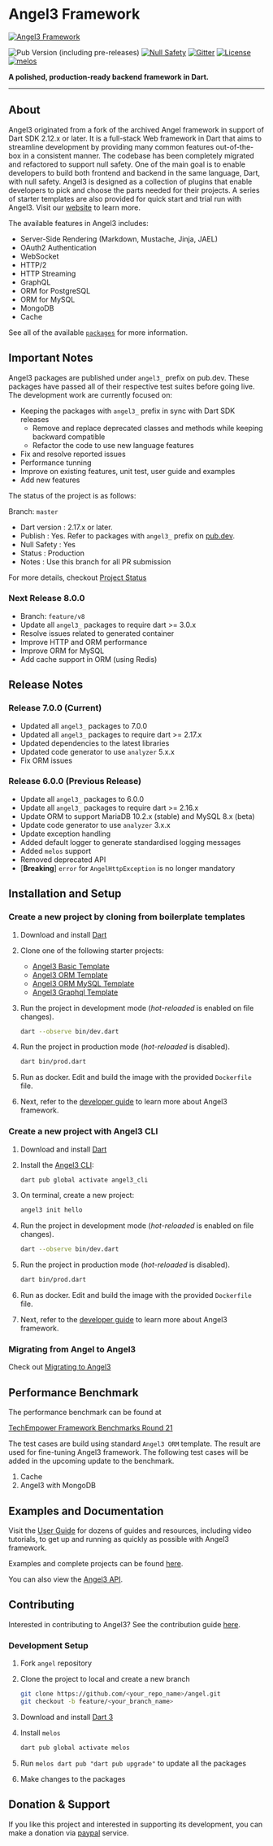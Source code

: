 # Angel3 Framework

[![Angel3 Framework](./logo3.png)](https://github.com/dukefirehawk/angel)

![Pub Version (including pre-releases)](https://img.shields.io/pub/v/angel3_framework?include_prereleases)
[![Null Safety](https://img.shields.io/badge/null-safety-brightgreen)](https://dart.dev/null-safety)
[![Gitter](https://img.shields.io/gitter/room/nwjs/nw.js.svg)](https://gitter.im/angel_dart/discussion)
[![License](https://img.shields.io/github/license/dukefirehawk/angel)](https://github.com/dukefirehawk/angel/LICENSE)
[![melos](https://img.shields.io/badge/maintained%20with-melos-f700ff.svg?style=flat-square)](https://github.com/invertase/melos)

**A polished, production-ready backend framework in Dart.**

-----

## About

Angel3 originated from a fork of the archived Angel framework in support of Dart SDK 2.12.x or later. It is a full-stack Web framework in Dart that aims to streamline development by providing many common features out-of-the-box in a consistent manner. The codebase has been completely migrated and refactored to support null safety. One of the main goal is to enable developers to build both frontend and backend in the same language, Dart, with null safety. Angel3 is designed as a collection of plugins that enable developers to pick and choose the parts needed for their projects. A series of starter templates are also provided for quick start and trial run with Angel3. Visit our [website](<https://angel3-framework.web.app/>) to learn more.

The available features in Angel3 includes:

* Server-Side Rendering (Markdown, Mustache, Jinja, JAEL)
* OAuth2 Authentication
* WebSocket
* HTTP/2
* HTTP Streaming
* GraphQL
* ORM for PostgreSQL
* ORM for MySQL
* MongoDB
* Cache

See all of the available [`packages`](https://angel3-docs.dukefirehawk.com/packages) for more information.

## Important Notes

Angel3 packages are published under `angel3_` prefix on pub.dev. These packages have passed all of their respective test suites before going live. The development work are currently focused on:

* Keeping the packages with `angel3_` prefix in sync with Dart SDK releases
  * Remove and replace deprecated classes and methods while keeping backward compatible
  * Refactor the code to use new language features
* Fix and resolve reported issues
* Performance tunning
* Improve on existing features, unit test, user guide and examples
* Add new features

The status of the project is as follows:

Branch: `master`

* Dart version : 2.17.x or later.
* Publish      : Yes. Refer to packages with `angel3_` prefix on [pub.dev](https://pub.dev/publishers/dukefirehawk.com/packages).
* Null Safety  : Yes
* Status       : Production
* Notes        : Use this branch for all PR submission

For more details, checkout [Project Status](https://github.com/dukefirehawk/angel/wiki/Project-Status)

### Next Release 8.0.0

* Branch: `feature/v8`
* Update all `angel3_` packages to require dart >= 3.0.x
* Resolve issues related to generated container
* Improve HTTP and ORM performance
* Improve ORM for MySQL
* Add cache support in ORM (using Redis)

## Release Notes

### Release 7.0.0 (Current)

* Updated all `angel3_` packages to 7.0.0
* Updated all `angel3_` packages to require dart >= 2.17.x
* Updated dependencies to the latest libraries
* Updated code generator to use `analyzer` 5.x.x
* Fix ORM issues

### Release 6.0.0 (Previous Release)

* Update all `angel3_` packages to 6.0.0
* Update all `angel3_` packages to require dart >= 2.16.x
* Update ORM to support MariaDB 10.2.x (stable) and MySQL 8.x (beta)
* Update code generator to use `analyzer` 3.x.x
* Update exception handling
* Added default logger to generate standardised logging messages
* Added `melos` support
* Removed deprecated API
* [**Breaking**] `error` for `AngelHttpException` is no longer mandatory

## Installation and Setup

### Create a new project by cloning from boilerplate templates

1. Download and install [Dart](https://dart.dev/get-dart)

2. Clone one of the following starter projects:
   * [Angel3 Basic Template](https://github.com/dukefirehawk/boilerplates/tree/v7/angel3-basic)
   * [Angel3 ORM Template](https://github.com/dukefirehawk/boilerplates/tree/v7/angel3-orm)
   * [Angel3 ORM MySQL Template](https://github.com/dukefirehawk/boilerplates/tree/v7/angel3-orm-mysql)
   * [Angel3 Graphql Template](https://github.com/dukefirehawk/boilerplates/tree/v7/angel3-graphql)

3. Run the project in development mode (*hot-reloaded* is enabled on file changes).

   ```bash
   dart --observe bin/dev.dart
   ```

4. Run the project in production mode (*hot-reloaded* is disabled).

   ```bash
   dart bin/prod.dart
   ```

5. Run as docker. Edit and build the image with the provided `Dockerfile` file.

6. Next, refer to the [developer guide](https://angel3-docs.dukefirehawk.com/) to learn more about Angel3 framework.

### Create a new project with Angel3 CLI

1. Download and install [Dart](https://dart.dev/get-dart)

2. Install the [Angel3 CLI](https://pub.dev/packages/angel3_cli):

   ```bash
   dart pub global activate angel3_cli
   ```

3. On terminal, create a new project:

   ```bash
   angel3 init hello
   ```

4. Run the project in development mode (*hot-reloaded* is enabled on file changes).

   ```bash
   dart --observe bin/dev.dart
   ```

5. Run the project in production mode (*hot-reloaded* is disabled).

   ```bash
   dart bin/prod.dart
   ```

6. Run as docker. Edit and build the image with the provided `Dockerfile` file.

7. Next, refer to the [developer guide](https://angel3-docs.dukefirehawk.com/) to learn more about Angel3 framework.

### Migrating from Angel to Angel3

Check out [Migrating to Angel3](https://angel3-docs.dukefirehawk.com/migration/angel-2.x.x-to-angel3/migration-guide-3)

## Performance Benchmark

The performance benchmark can be found at

[TechEmpower Framework Benchmarks Round 21](https://www.techempower.com/benchmarks/#section=data-r21&test=composite)

The test cases are build using standard `Angel3 ORM` template. The result are used for fine-tuning Angel3 framework. The following test cases will be added in the upcoming update to the benchmark.

1. Cache
2. Angel3 with MongoDB

## Examples and Documentation

Visit the [User Guide](https://angel3-docs.dukefirehawk.com/) for dozens of guides and resources, including video tutorials, to get up and running as quickly as possible with Angel3 framework.

Examples and complete projects can be found [here](https://github.com/dukefirehawk/angel3-examples).

You can also view the [Angel3 API](http://www.dartdocs.org/documentation/angel_framework/latest).

## Contributing

Interested in contributing to Angel3? See the contribution guide [here](CONTRIBUTING.md).

### Development Setup

1. Fork `angel` repository

2. Clone the project to local and create a new branch

   ```bash
   git clone https://github.com/<your_repo_name>/angel.git
   git checkout -b feature/<your_branch_name>
   ```

2. Download and install [Dart 3](https://dart.dev/get-dart)

3. Install `melos`

   ```bash
   dart pub global activate melos
   ```

4. Run `melos dart pub "dart pub upgrade"` to update all the packages

5. Make changes to the packages

## Donation & Support

If you like this project and interested in supporting its development, you can make a donation via [paypal](https://paypal.me/dukefirehawk?country.x=MY&locale.x=en_US) service.
